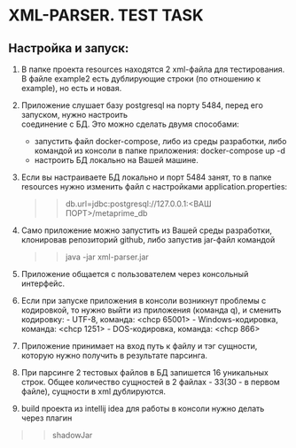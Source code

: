 XML-PARSER. TEST TASK
=====================

Настройка и запуск:
-------------------

1. В папке проекта resources находятся 2 xml-файла для тестирования.  
   В файле example2 есть дублирующие строки (по отношению к example), но есть и новая.
   
2. Приложение слушает базу postgresql на порту 5484, перед его запуском, нужно настроить  
   соединение с БД. Это можно сделать двумя способами:
    - запустить файл docker-compose, либо из среды разработки, либо командой из консоли в папке приложения: docker-compose up -d
    - настроить БД локально на Вашей машине.
    
3. Если вы настраиваете БД локально и порт 5484 занят, то в папке resources нужно изменить 
   файл с настройками application.properties:
   >> db.url=jdbc:postgresql://127.0.0.1:<ВАШ ПОРТ>/metaprime_db
   
4. Само приложение можно запустить из Вашей среды разработки, клонировав репозиторий github, либо запустив
   jar-файл командой 
   >> java -jar xml-parser.jar
   
5. Приложение общается с пользователем через консольный интерфейс.
   
6. Если при запуске приложения в консоли возникнут проблемы с кодировкой, то нужно выйти из приложения (команда q),
   и сменить кодировку:
        - UTF-8, команда: <chcp 65001>
        - Windows-кодировка, команда: <chcp 1251>
        - DOS-кодировка, команда: <chcp 866>
   
7. Приложение принимает на вход путь к файлу и тэг сущности, которую нужно получить в результате парсинга.
   
8. При парсинге 2 тестовых файлов в БД запишется 16 уникальных строк. Общее количество сущностей в 2 файлах - 
   33(30 - в первом файле), сущности в xml дублируются.

9. build проекта из intellij idea для работы в консоли нужно делать через плагин   
  >>shadowJar